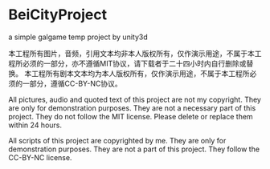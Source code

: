 # BeiCityProject
a simple galgame temp project by unity3d

本工程所有图片，音频，引用文本均非本人版权所有，仅作演示用途，不属于本工程所必须的一部分，亦不遵循MIT协议，请下载者于二十四小时内自行删除或替换。
本工程所有剧本文本均为本人版权所有，仅作演示用途，不属于本工程所必须的一部分，遵循CC-BY-NC协议。

All pictures, audio and quoted text of this project are not my copyright. They are only for demonstration purposes. They are not a necessary part of this project. They do not follow the MIT license. Please delete or replace them within 24 hours.

All scripts of this project are copyrighted by me. They are only for demonstration purposes. They are not a part of this project. They follow the CC-BY-NC license.
